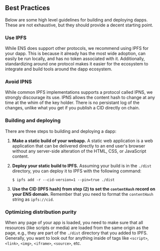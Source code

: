 ## Best Practices

Below are some high level guidelines for building and deploying dapps. These are not exhaustive, but they should provide a decent starting point.

### Use IPFS

While ENS does support other protocols, we recommend using IPFS for your dapp. This is because it already has the most wide adoption, can easily be run locally, and has no token associated with it. Additionally, standardizing around one protocol makes it easier for the ecosystem to integrate and build tools around the dapp ecosystem.

### Avoid IPNS

While common IPFS implementations supports a protocol called IPNS, we strongly discourage its use. IPNS allows the content hash to change at any time at the whim of the key holder. There is no persistant log of the changes, unlike what you get if you publish a CID directly on chain.

### Building and deploying

There are three steps to building and deploying a dapp:

1. **Make a static build of your webapp.** A static web application is a web application that can be delivered directly to an end user's browser without any server-side alteration of the HTML, CSS, or JavaScript content.

2. **Deploy your static build to IPFS.** Assuming your build is in the `./dist` directory, you can deploy it to IPFS with the following command:
   ```
   $ ipfs add -r --cid-version=1 --pin=true ./dist
   ```

3. **Use the CID (IPFS hash) from step (2) to set the `contentHash` record on your ENS domain.** Remember that you need to format the `contentHash` string as `ipfs://cid`.

### Optimizing distribution purity

When any page of your app is loaded, you need to make sure that all resources (like scripts or media) are loaded from the same origin as the page, e.g., they are part of the `./dist` directory that you added to IPFS. Generally, you want to look out for anything inside of tags like `<script>`, `<link>`, `<img>`, `<iframe>`, `<source>`, etc.
